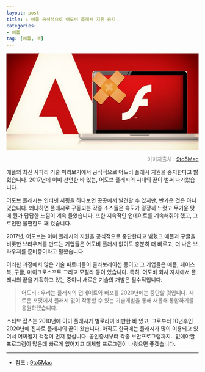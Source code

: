 ```yaml
---  
layout: post  
title: ✚ 애플 공식적으로 어도비 플래시 지원 중지.
categories:
- 애플
tag: [애플, 맥]
---  
```

<div class="markdown-image">
<img src="/assets/article_images/2020-01-27-end-flash/1.jpg" alt="" align="middle"/><p style="text-align:right;  color:#878787"> 이미지출처 : <a href="https://9to5mac.com/2017/07/25/adobe-flash-dead/"> 9to5Mac </a></p> </div>

<p class="drop-korean">
애플의 최신 사파리 기술 미리보기에서 공식적으로 어도비 플래시 지원을 중지한다고 밝혔습니다. 2017년에 이미 선언한 바 있는, 어도브 플래시의 시대의 끝이 벌써 다가왔습니다.
</p>

어도브 플래시는 인터넷 서핑을 하다보면 곳곳에서 발견할 수 있지만, 반가운 것은 아니였습니다. 왜냐하면 플래시로 구동되는 각종 소스들은 속도가 굉장히 느렸고 무거운 탓에 뭔가 답답한 느낌이 계속 들었습니다. 또한 지속적인 업데이트를 계속해줘야 했고, 그로인한 불편한도 꽤 컸습니다.

2017년, 어도브는 이미 플래시의 지원을 공식적으로 중단한다고 밝혔고 애플과 구글을 비롯한 브라우저를 만드는 기업들은 어도비 플래시 없이도 충분히 더 빠르고, 더 나은 브라우저를 준비중이라고 말했습니다.

이러한 과정에서 많은 기술 파트너들이 콜라보레이션 중이고 그 기업들은 애플, 페이스북, 구글, 마이크로스프트 그리고 모질라 등이 있습니다. 특히, 어도비 회사 자체에서 플래시의 끝을 계획하고 있는 중이니 새로운 기술의 개발은 필수적입니다.

> 어도비 : 우리는 플래시의 업데이트와 배포를 2020년에는 중단할 것입니다. 새로운 포맷에서 플래시 없이 작동할 수 있는 기술개발을 통해 새롭해 통합하기를 응원하겠습니다.

스티브 잡스는 2010년에 이미 플래시가 별로라며 비판한 바 있고, 그로부터 10년후인 2020년에 진짜로 플래시의 끝이 왔습니다. 아직도 한국에는 플래시가 많이 이용되고 있어서 어찌될지 걱정이 먼저 앞섭니다. 공인증서부터 각종 보안프로그램까지.. 없애야할 프로그램이 많은데 빠르게 없어지고 대체할 프로그램이 나왔으면 좋겠습니다.

---

* 참조 : [9to5Mac](https://9to5mac.com/2017/07/25/adobe-flash-dead/)
